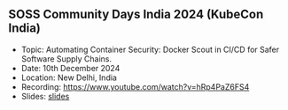 ## SOSS Community Days India 2024 (KubeCon India)

- Topic: Automating Container Security: Docker Scout in CI/CD for Safer Software Supply Chains.
- Date: 10th December 2024
- Location: New Delhi, India
- Recording: https://www.youtube.com/watch?v=hRp4PaZ6FS4
- Slides: [slides](soss.pdf)
